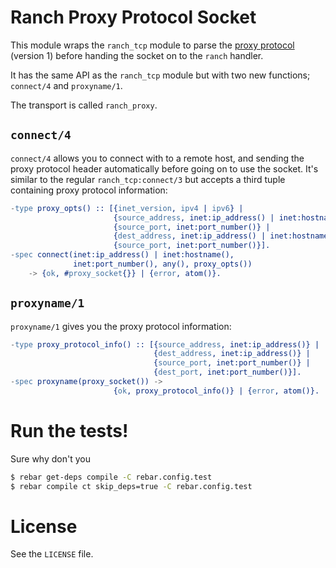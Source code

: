 # Ranch Proxy Protocol Socket

This module wraps the `ranch_tcp` module to parse the
[proxy protocol](http://haproxy.1wt.eu/download/1.5/doc/proxy-protocol.txt)
(version 1) before handing the socket on to the `ranch` handler.

It has the same API as the `ranch_tcp` module but with two new
functions; `connect/4` and `proxyname/1`.

The transport is called `ranch_proxy`.

## `connect/4`

`connect/4` allows you to connect with to a remote host, and sending
the proxy protocol header automatically before going on to use the
socket. It's similar to the regular `ranch_tcp:connect/3` but accepts
a third tuple containing proxy protocol information:

``` erlang
-type proxy_opts() :: [{inet_version, ipv4 | ipv6} |
                       {source_address, inet:ip_address() | inet:hostname()} |
                       {source_port, inet:port_number()} |
                       {dest_address, inet:ip_address() | inet:hostname()} |
                       {source_port, inet:port_number()}].
-spec connect(inet:ip_address() | inet:hostname(),
              inet:port_number(), any(), proxy_opts())
	-> {ok, #proxy_socket{}} | {error, atom()}.
```

## `proxyname/1`

`proxyname/1` gives you the proxy protocol information:

``` erlang
-type proxy_protocol_info() :: [{source_address, inet:ip_address()} |
                                {dest_address, inet:ip_address()} |
                                {source_port, inet:port_number()} |
                                {dest_port, inet:port_number()}].
-spec proxyname(proxy_socket()) -> 
                       {ok, proxy_protocol_info()} | {error, atom()}.
```

# Run the tests!

Sure why don't you

``` bash
$ rebar get-deps compile -C rebar.config.test
$ rebar compile ct skip_deps=true -C rebar.config.test
```

# License

See the `LICENSE` file.
